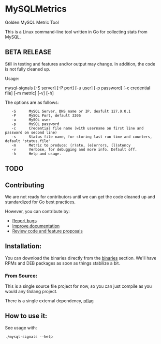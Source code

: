 # MySQLMetrics
Golden MySQL Metric Tool

This is a Linux command-line tool written in Go for collecting stats from MySQL.

## BETA RELEASE 
Still in testing and features and/or output may change.
In addition, the code is not fully cleaned up.

Usage:

mysql-signals [-S server] [-P port] [-u user] [-p password] [-c credential file] [-m metric] [-v] [-h]

  The options are as follows:

       -S      MySQL Server, DNS name or IP. deafult 127.0.0.1
       -P      MySQL Port, default 3306
       -u      MySQL user
       -p      MySQL password
       -c      Credential file name (with username on first line and password on second line)
       -s      Status file name, for storing last run time and counters, default 'status.file'
       -m      Metric to produce: (r)ate, (e)errors, (l)atency
       -v      Verbose, for debugging and more info. Default off.
       -h      Help and usage.

## TODO

## Contributing
We are not ready for contributors until we can get the code cleaned up and standardized for Go best practices.

However, you can contribute by:
- [Report bugs](https://github.com/opsstack/mysql-signals/issues/new)
- [Improve documentation](https://github.com/opsstack/mysql-signals/issues?q=is%3Aopen+label%3Adocumentation)
- [Review code and feature proposals](https://github.com/opsstack/mysql-signals/pulls)

## Installation:

You can download the binaries directly from the [binaries](https://github.com/opsstack/runqstat/binaries) section.  We'll have RPMs and DEB packages as soon as things stabilize a bit.

### From Source:

This is a single source file project for now, so you can just compile as you would any Golang project.

There is a single external dependency, [pflag](https://github.com/ogier/pflag)

## How to use it:

See usage with:

```
./mysql-signals --help
```
